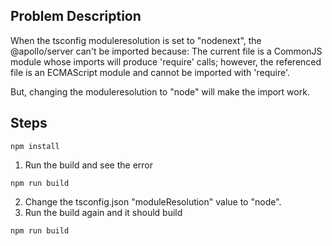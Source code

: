 ## Problem Description

When the tsconfig moduleresolution is set to "nodenext", the @apollo/server can't be imported because: The current file is a CommonJS module whose imports will produce 'require' calls; however, the referenced file is an ECMAScript module and cannot be imported with 'require'.

But, changing the moduleresolution to "node" will make the import work.

## Steps

`npm install`

1. Run the build and see the error

`npm run build`

2. Change the tsconfig.json "moduleResolution" value to "node".
3. Run the build again and it should build

`npm run build`
